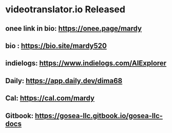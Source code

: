 # videotranslator.io Released

## onee link in bio: https://onee.page/mardy

## bio : https://bio.site/mardy520

## indielogs: https://www.indielogs.com/AIExplorer

## Daily: https://app.daily.dev/dima68

## Cal: https://cal.com/mardy

## Gitbook: https://gosea-llc.gitbook.io/gosea-llc-docs
